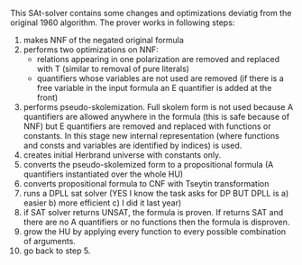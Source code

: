This SAt-solver contains some changes and optimizations deviatig from the original 1960 algorithm. 
The prover works in following steps:
1. makes NNF of the negated original formula
2. performs two optimizations on NNF:
    - relations appearing in one polarization are removed and replaced with T (similar to removal of pure literals)
    - quantifiers whose variables are not used are removed (if there is a free variable in the input formula an E quantifier is added at the front)
3. performs pseudo-skolemization. Full skolem form is not used because A quantifiers are allowed anywhere in the formula (this is safe because of NNF) but E quantifiers are removed and replaced with functions or constants. In this stage new internal representation (where functions and consts and variables are identified by indices) is used.
4. creates initial Herbrand universe with constants only. 
5. converts the pseudo-skolemized form to a propositional formula (A quantifiers instantiated over the whole HU) 
6. converts propositional formula to CNF with Tseytin transformation
7. runs a DPLL sat solver (YES I know the task asks for DP BUT DPLL is a) easier b) more efficient c) I did it last year)
8. if SAT solver returns UNSAT, the formula is proven. If returns SAT and there are no A quantifiers or no functions then the formula is disproven. 
9. grow the HU by applying every function to every possible combination of arguments.
10. go back to step 5. 

